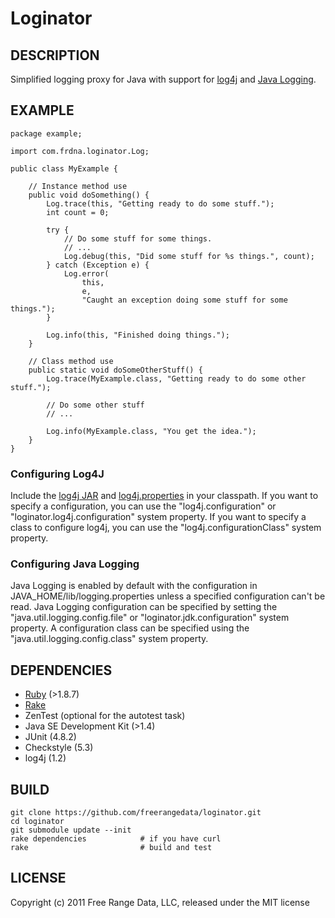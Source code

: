 # Loginator

## DESCRIPTION

Simplified logging proxy for Java with support for
[log4j](http://logging.apache.org/log4j/1.2/index.html" "log4j") and
[Java Logging](http://download.oracle.com/javase/6/docs/technotes/guides/logging/overview.html "JDK").

## EXAMPLE

    package example;

    import com.frdna.loginator.Log;

    public class MyExample {

        // Instance method use
        public void doSomething() {
            Log.trace(this, "Getting ready to do some stuff.");
            int count = 0;

            try {
                // Do some stuff for some things.
                // ...
                Log.debug(this, "Did some stuff for %s things.", count);
            } catch (Exception e) {
                Log.error(
                    this,
                    e,
                    "Caught an exception doing some stuff for some things.");
            }

            Log.info(this, "Finished doing things.");
        }

        // Class method use
        public static void doSomeOtherStuff() {
            Log.trace(MyExample.class, "Getting ready to do some other stuff.");

            // Do some other stuff
            // ...

            Log.info(MyExample.class, "You get the idea.");
        }
    }

### Configuring Log4J

Include the [log4j JAR](http://logging.apache.org/log4j/1.2/download.html "log4j Download")
and [log4j.properties](http://logging.apache.org/log4j/1.2/apidocs/org/apache/log4j/PropertyConfigurator.html#doConfigure%28java.lang.String,%20org.apache.log4j.spi.LoggerRepository%29 "log4j.properties")
in your classpath.  If you want to specify a configuration, you can use the
"log4j.configuration" or "loginator.log4j.configuration" system property.  If
you want to specify a class to configure log4j, you can use the
"log4j.configurationClass" system property.

### Configuring Java Logging

Java Logging is enabled by default with the configuration in
JAVA_HOME/lib/logging.properties unless a specified configuration can't be read.
Java Logging configuration can be specified by setting the
"java.util.logging.config.file" or "loginator.jdk.configuration" system
property.  A configuration class can be specified using the
"java.util.logging.config.class" system property.

## DEPENDENCIES

  * [Ruby](http://www.ruby-lang.org/ "Ruby") (>1.8.7)
  * [Rake](http://rake.rubyforge.org/ "Rake")
  * ZenTest (optional for the autotest task)
  * Java SE Development Kit (>1.4)
  * JUnit (4.8.2)
  * Checkstyle (5.3)
  * log4j (1.2)

## BUILD

    git clone https://github.com/freerangedata/loginator.git
    cd loginator
    git submodule update --init
    rake dependencies            # if you have curl
    rake                         # build and test

## LICENSE

Copyright (c) 2011 Free Range Data, LLC, released under the MIT license
